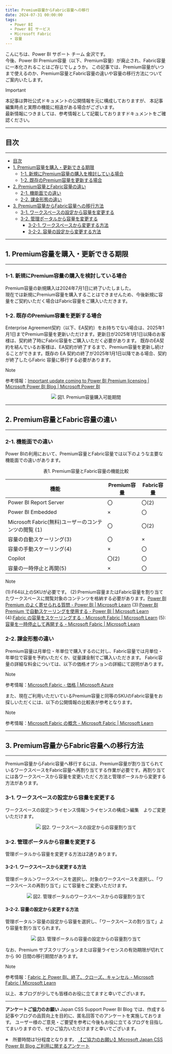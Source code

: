 ```yaml
---
title: Premium容量からFabric容量への移行
date: 2024-07-31 00:00:00 
tags:
  - Power BI
  - Power BI サービス
  - Microsoft Fabric
  - 容量
---
```



こんにちは、Power BI サポート チーム 金沢です。  
今後、Power BI Premium容量（以下、Premium容量）が廃止され、Fabric容量に一本化されることはご存じでしょうか。
この記事では、Premium容量がいつまで使えるのか、Premium容量とFabric容量の違いや容量の移行方法についてご案内いたします。

<!-- more -->

> [!IMPORTANT]  
> 本記事は弊社公式ドキュメントの公開情報を元に構成しておりますが、
> 本記事編集時点と実際の機能に相違がある場合がございます。  
> 最新情報につきましては、参考情報として記載しておりますドキュメントをご確認ください。

---
## 目次
---
- [目次](#目次)
- [1.	Premium容量を購入・更新できる期限](#1premium容量を購入更新できる期限)
  - [1-1.    新規にPremium容量の購入を検討している場合](#1-1----新規にpremium容量の購入を検討している場合)
  - [1-2.	既存のPremium容量を更新する場合](#1-2既存のpremium容量を更新する場合)
- [2. Premium容量とFabric容量の違い](#2-premium容量とfabric容量の違い)
  - [2-1.	機能面での違い](#2-1機能面での違い)
  - [2-2.	課金形態の違い](#2-2課金形態の違い)
- [3.	Premium容量からFabric容量への移行方法](#3premium容量からfabric容量への移行方法)
  - [3-1.	ワークスペースの設定から容量を変更する](#3-1ワークスペースの設定から容量を変更する)
  - [3-2.	管理ポータルから容量を変更する](#3-2管理ポータルから容量を変更する)
    - [3-2-1. ワークスペースから変更する方法](#3-2-1-ワークスペースから変更する方法)
    - [3-2-2. 容量の設定から変更する方法](#3-2-2-容量の設定から変更する方法)

---
## 1.	Premium容量を購入・更新できる期限
---

### 1-1.    新規にPremium容量の購入を検討している場合
Premium容量の新規購入は2024年7月1日に終了いたしました。  
現在では新規にPremium容量を購入することはできませんため、今後新規に容量をご契約いただく場合はFabric容量をご購入いただきます。

### 1-2.	既存のPremium容量を更新する場合
Enterprise Agreement契約（以下、EA契約）をお持ちでない場合は、2025年1月1日までPremium容量を更新いただけます。更新日が2025年1月1日以降のお客様は、契約終了時にFabric容量をご購入いただく必要があります。
既存のEA契約を結んでいるお客様は、EA契約が終了するまで、Premium容量を更新し続けることができます。既存の EA 契約の終了が2025年1月1日以降である場合、契約が終了したらFabric 容量に移行する必要があります。

>[!NOTE]
> 参考情報：[Important update coming to Power BI Premium licensing | Microsoft Power BI Blog | Microsoft Power BI](https://powerbi.microsoft.com/en-us/blog/important-update-coming-to-power-bi-premium-licensing/)

<div align="center">
<img src="Premium容量の更新可能期間.png">
図1. Premium容量購入可能期間
</div>


---
## 2. Premium容量とFabric容量の違い
---

### 2-1.	機能面での違い
Power BIの利用において、Premium容量とFabric容量では以下のような主要な機能面での違いがあります。

<div align=center>
表1. Premium容量とFabric容量の機能比較

| 機能                                     | Premium容量 | Fabric容量 |
|------------------------------------------|-------------|-------------|
| Power BI Report Server                   | 〇           | 〇(2)       |
| Power BI Embedded                        | ×           | 〇          |
| Microsoft Fabric(無料)ユーザーのコンテンツの閲覧 (1) | 〇           | 〇(2)       |
| 容量の自動スケーリング(3)                | 〇           | ×           |
| 容量の手動スケーリング(4)                | ×           | 〇          |
| Copilot                                  | 〇(2)       | 〇          |
| 容量の一時停止と再開(5)                 | ×           | 〇          |
</div>

>[!NOTE]
> (1):F64以上のSKUが必要です。
> (2):Premium容量またはFabric容量を割り当てたワークスペースに閲覧対象のコンテンツを格納する必要があります。[Power BI Premium のよく寄せられる質問 - Power BI | Microsoft Learn](https://learn.microsoft.com/ja-jp/power-bi/enterprise/service-premium-faq#f-sku---p-sku--------------)
> (3):[Power BI Premium で自動スケーリングを使用する - Power BI | Microsoft Learn](https://learn.microsoft.com/ja-jp/power-bi/enterprise/service-premium-auto-scale)
> (4):[Fabric の容量をスケーリングする - Microsoft Fabric | Microsoft Learn](https://learn.microsoft.com/ja-jp/fabric/enterprise/scale-capacity)
> (5):[容量を一時停止して再開する - Microsoft Fabric | Microsoft Learn](https://learn.microsoft.com/ja-jp/fabric/enterprise/pause-resume)


### 2-2.	課金形態の違い

Premium容量は月単位・年単位で購入するのに対し、Fabric容量では月単位・年単位で容量を予約いただくか、従量課金制でご購入いただきます。
Fabric容量の詳細な料金については、以下の価格オプションの詳細にて説明があります。

> [!NOTE]
> 参考情報：[Microsoft Fabric - 価格 | Microsoft Azure](https://azure.microsoft.com/ja-jp/pricing/details/microsoft-fabric/)

また、現在ご利用いただいているPremium容量と同等のSKUのFabric容量をお探しいただくには、以下の公開情報の比較表が参考となります。

> [!NOTE]
> 参考情報：[Microsoft Fabric の概念 - Microsoft Fabric | Microsoft Learn](https://learn.microsoft.com/ja-jp/fabric/enterprise/licenses#capacity-license)


---
## 3.	Premium容量からFabric容量への移行方法
---

Premium容量からFabric容量へ移行するには、Premium容量が割り当てられているワークスペースをFabric容量へ再割り当てする作業が必要です。再割り当てには各ワークスペースから容量を変更いただく方法と管理ポータルから変更する方法があります。

### 3-1.	ワークスペースの設定から容量を変更する

ワークスペースの設定＞ライセンス情報＞ライセンスの構成＞編集　よりご変更いただけます。

<div align="center">
<img src="ワークスペースからの容量再割り当て.png">
図2. ワークスペースの設定からの容量割り当て
</div>

### 3-2.	管理ポータルから容量を変更する
管理ポータルから容量を変更する方法は2通りあります。

#### 3-2-1. ワークスペースから変更する方法
管理ポータル＞ワークスペースを選択し、対象のワークスペースを選択し、「ワークスペースの再割り当て」にて容量をご変更いただけます。

<div align="center">
<img src="管理ポータルからの容量再割り当て.png">
図2. 管理ポータルのワークスペースからの容量割り当て
</div>

#### 3-2-2. 容量の設定から変更する方法

管理ポータル＞容量の設定から容量を選択し、「ワークスペースの割り当て」より容量を割り当てられます。

<div align="center">
<img src="容量の設定からの容量の再割り当て.png">
図3. 管理ポータルの容量の設定からの容量割り当て
</div>


なお、Premium サブスクリプションまたは容量ライセンスの有効期限が切れてから 90 日間の移行期間があります。

> [!NOTE]
> 参考情報：[Fabric と Power BI、終了、クローズ、キャンセル - Microsoft Fabric | Microsoft Learn](https://learn.microsoft.com/ja-jp/fabric/enterprise/fabric-close-end-cancel?tabs=admin#migrate-an-expiring-p-sku-capacity)



以上、本ブログが少しでも皆様のお役に立てますと幸いでございます。

---

**アンケートご協力のお願い**
Japan CSS Support Power BI Blog では、作成する記事やブログの品質向上を目的に、匿名回答でのアンケートを実施しております。
ユーザー様のご意見・ご要望を参考に今後もお役に立てるブログを目指してまいりますので、ぜひご協力いただけますと幸いでございます。 

※　所要時間は1分程度となります。
[【ご協力のお願い】Microsoft Japan CSS Power BI Blog ご利用に関するアンケート](https://jpbap-sqlbi.github.io/blog/powerbi/pbi_blogsurvey2022/)